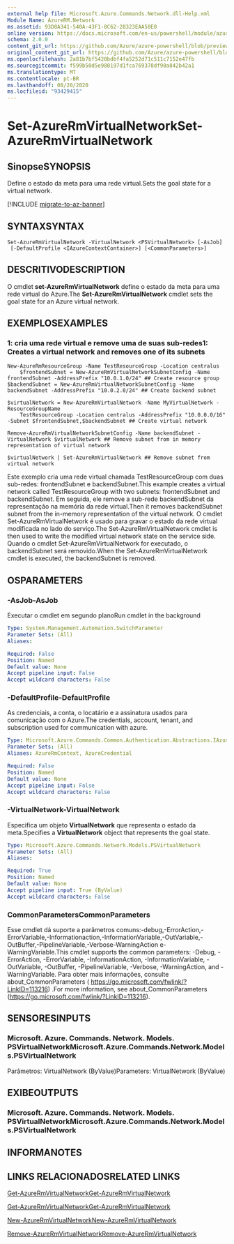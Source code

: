 ```yaml
---
external help file: Microsoft.Azure.Commands.Network.dll-Help.xml
Module Name: AzureRM.Network
ms.assetid: 93D8A341-540A-43F1-8C62-28323EAA58E0
online version: https://docs.microsoft.com/en-us/powershell/module/azurerm.network/set-azurermvirtualnetwork
schema: 2.0.0
content_git_url: https://github.com/Azure/azure-powershell/blob/preview/src/ResourceManager/Network/Commands.Network/help/Set-AzureRmVirtualNetwork.md
original_content_git_url: https://github.com/Azure/azure-powershell/blob/preview/src/ResourceManager/Network/Commands.Network/help/Set-AzureRmVirtualNetwork.md
ms.openlocfilehash: 2a81b7bf5420bdbf4fa5252d71c511c7152e47fb
ms.sourcegitcommit: f599b50d5e980197d1fca769378df90a842b42a1
ms.translationtype: MT
ms.contentlocale: pt-BR
ms.lasthandoff: 08/20/2020
ms.locfileid: "93429415"
---
```

# <span data-ttu-id="99ff7-101">Set-AzureRmVirtualNetwork</span><span class="sxs-lookup"><span data-stu-id="99ff7-101">Set-AzureRmVirtualNetwork</span></span>

## <span data-ttu-id="99ff7-102">Sinopse</span><span class="sxs-lookup"><span data-stu-id="99ff7-102">SYNOPSIS</span></span>
<span data-ttu-id="99ff7-103">Define o estado da meta para uma rede virtual.</span><span class="sxs-lookup"><span data-stu-id="99ff7-103">Sets the goal state for a virtual network.</span></span>

[!INCLUDE [migrate-to-az-banner](../../includes/migrate-to-az-banner.md)]

## <span data-ttu-id="99ff7-104">SYNTAX</span><span class="sxs-lookup"><span data-stu-id="99ff7-104">SYNTAX</span></span>

```
Set-AzureRmVirtualNetwork -VirtualNetwork <PSVirtualNetwork> [-AsJob]
 [-DefaultProfile <IAzureContextContainer>] [<CommonParameters>]
```

## <span data-ttu-id="99ff7-105">DESCRITIVO</span><span class="sxs-lookup"><span data-stu-id="99ff7-105">DESCRIPTION</span></span>
<span data-ttu-id="99ff7-106">O cmdlet **set-AzureRmVirtualNetwork** define o estado da meta para uma rede virtual do Azure.</span><span class="sxs-lookup"><span data-stu-id="99ff7-106">The **Set-AzureRmVirtualNetwork** cmdlet sets the goal state for an Azure virtual network.</span></span>

## <span data-ttu-id="99ff7-107">EXEMPLOS</span><span class="sxs-lookup"><span data-stu-id="99ff7-107">EXAMPLES</span></span>

### <span data-ttu-id="99ff7-108">1: cria uma rede virtual e remove uma de suas sub-redes</span><span class="sxs-lookup"><span data-stu-id="99ff7-108">1: Creates a virtual network and removes one of its subnets</span></span>
```
New-AzureRmResourceGroup -Name TestResourceGroup -Location centralus
    $frontendSubnet = New-AzureRmVirtualNetworkSubnetConfig -Name frontendSubnet -AddressPrefix "10.0.1.0/24" ## Create resource group
$backendSubnet = New-AzureRmVirtualNetworkSubnetConfig -Name backendSubnet -AddressPrefix "10.0.2.0/24" ## Create backend subnet

$virtualNetwork = New-AzureRmVirtualNetwork -Name MyVirtualNetwork -ResourceGroupName 
    TestResourceGroup -Location centralus -AddressPrefix "10.0.0.0/16" -Subnet $frontendSubnet,$backendSubnet ## Create virtual network

Remove-AzureRmVirtualNetworkSubnetConfig -Name backendSubnet -VirtualNetwork $virtualNetwork ## Remove subnet from in memory representation of virtual network

$virtualNetwork | Set-AzureRmVirtualNetwork ## Remove subnet from virtual network
```

<span data-ttu-id="99ff7-109">Este exemplo cria uma rede virtual chamada TestResourceGroup com duas sub-redes: frontendSubnet e backendSubnet.</span><span class="sxs-lookup"><span data-stu-id="99ff7-109">This example creates a virtual network called TestResourceGroup with two subnets: frontendSubnet and backendSubnet.</span></span> <span data-ttu-id="99ff7-110">Em seguida, ele remove a sub-rede backendSubnet da representação na memória da rede virtual.</span><span class="sxs-lookup"><span data-stu-id="99ff7-110">Then it removes backendSubnet subnet from the in-memory representation of the virtual network.</span></span> <span data-ttu-id="99ff7-111">O cmdlet Set-AzureRmVirtualNetwork é usado para gravar o estado da rede virtual modificada no lado do serviço.</span><span class="sxs-lookup"><span data-stu-id="99ff7-111">The Set-AzureRmVirtualNetwork cmdlet is then used to write the modified virtual network state on the service side.</span></span> <span data-ttu-id="99ff7-112">Quando o cmdlet Set-AzureRmVirtualNetwork for executado, o backendSubnet será removido.</span><span class="sxs-lookup"><span data-stu-id="99ff7-112">When the Set-AzureRmVirtualNetwork cmdlet is executed, the backendSubnet is removed.</span></span>

## <span data-ttu-id="99ff7-113">OS</span><span class="sxs-lookup"><span data-stu-id="99ff7-113">PARAMETERS</span></span>

### <span data-ttu-id="99ff7-114">-AsJob</span><span class="sxs-lookup"><span data-stu-id="99ff7-114">-AsJob</span></span>
<span data-ttu-id="99ff7-115">Executar o cmdlet em segundo plano</span><span class="sxs-lookup"><span data-stu-id="99ff7-115">Run cmdlet in the background</span></span>

```yaml
Type: System.Management.Automation.SwitchParameter
Parameter Sets: (All)
Aliases:

Required: False
Position: Named
Default value: None
Accept pipeline input: False
Accept wildcard characters: False
```

### <span data-ttu-id="99ff7-116">-DefaultProfile</span><span class="sxs-lookup"><span data-stu-id="99ff7-116">-DefaultProfile</span></span>
<span data-ttu-id="99ff7-117">As credenciais, a conta, o locatário e a assinatura usados para comunicação com o Azure.</span><span class="sxs-lookup"><span data-stu-id="99ff7-117">The credentials, account, tenant, and subscription used for communication with azure.</span></span>

```yaml
Type: Microsoft.Azure.Commands.Common.Authentication.Abstractions.IAzureContextContainer
Parameter Sets: (All)
Aliases: AzureRmContext, AzureCredential

Required: False
Position: Named
Default value: None
Accept pipeline input: False
Accept wildcard characters: False
```

### <span data-ttu-id="99ff7-118">-VirtualNetwork</span><span class="sxs-lookup"><span data-stu-id="99ff7-118">-VirtualNetwork</span></span>
<span data-ttu-id="99ff7-119">Especifica um objeto **VirtualNetwork** que representa o estado da meta.</span><span class="sxs-lookup"><span data-stu-id="99ff7-119">Specifies a **VirtualNetwork** object that represents the goal state.</span></span>

```yaml
Type: Microsoft.Azure.Commands.Network.Models.PSVirtualNetwork
Parameter Sets: (All)
Aliases:

Required: True
Position: Named
Default value: None
Accept pipeline input: True (ByValue)
Accept wildcard characters: False
```

### <span data-ttu-id="99ff7-120">CommonParameters</span><span class="sxs-lookup"><span data-stu-id="99ff7-120">CommonParameters</span></span>
<span data-ttu-id="99ff7-121">Esse cmdlet dá suporte a parâmetros comuns:-debug,-ErrorAction,-ErrorVariable,-Informationaction,-InformationVariable,-OutVariable,-OutBuffer,-PipelineVariable,-Verbose-WarningAction e-WarningVariable.</span><span class="sxs-lookup"><span data-stu-id="99ff7-121">This cmdlet supports the common parameters: -Debug, -ErrorAction, -ErrorVariable, -InformationAction, -InformationVariable, -OutVariable, -OutBuffer, -PipelineVariable, -Verbose, -WarningAction, and -WarningVariable.</span></span> <span data-ttu-id="99ff7-122">Para obter mais informações, consulte about_CommonParameters ( https://go.microsoft.com/fwlink/?LinkID=113216) .</span><span class="sxs-lookup"><span data-stu-id="99ff7-122">For more information, see about_CommonParameters (https://go.microsoft.com/fwlink/?LinkID=113216).</span></span>

## <span data-ttu-id="99ff7-123">SENSORES</span><span class="sxs-lookup"><span data-stu-id="99ff7-123">INPUTS</span></span>

### <span data-ttu-id="99ff7-124">Microsoft. Azure. Commands. Network. Models. PSVirtualNetwork</span><span class="sxs-lookup"><span data-stu-id="99ff7-124">Microsoft.Azure.Commands.Network.Models.PSVirtualNetwork</span></span>
<span data-ttu-id="99ff7-125">Parâmetros: VirtualNetwork (ByValue)</span><span class="sxs-lookup"><span data-stu-id="99ff7-125">Parameters: VirtualNetwork (ByValue)</span></span>

## <span data-ttu-id="99ff7-126">EXIBE</span><span class="sxs-lookup"><span data-stu-id="99ff7-126">OUTPUTS</span></span>

### <span data-ttu-id="99ff7-127">Microsoft. Azure. Commands. Network. Models. PSVirtualNetwork</span><span class="sxs-lookup"><span data-stu-id="99ff7-127">Microsoft.Azure.Commands.Network.Models.PSVirtualNetwork</span></span>

## <span data-ttu-id="99ff7-128">INFORMA</span><span class="sxs-lookup"><span data-stu-id="99ff7-128">NOTES</span></span>

## <span data-ttu-id="99ff7-129">LINKS RELACIONADOS</span><span class="sxs-lookup"><span data-stu-id="99ff7-129">RELATED LINKS</span></span>

[<span data-ttu-id="99ff7-130">Get-AzureRmVirtualNetwork</span><span class="sxs-lookup"><span data-stu-id="99ff7-130">Get-AzureRmVirtualNetwork</span></span>](./Get-AzureRmVirtualNetwork.md)

[<span data-ttu-id="99ff7-131">Get-AzureRmVirtualNetwork</span><span class="sxs-lookup"><span data-stu-id="99ff7-131">Get-AzureRmVirtualNetwork</span></span>](./Get-AzureRmVirtualNetwork.md)

[<span data-ttu-id="99ff7-132">New-AzureRmVirtualNetwork</span><span class="sxs-lookup"><span data-stu-id="99ff7-132">New-AzureRmVirtualNetwork</span></span>](./New-AzureRmVirtualNetwork.md)

[<span data-ttu-id="99ff7-133">Remove-AzureRmVirtualNetwork</span><span class="sxs-lookup"><span data-stu-id="99ff7-133">Remove-AzureRmVirtualNetwork</span></span>](./Remove-AzureRmVirtualNetwork.md)


